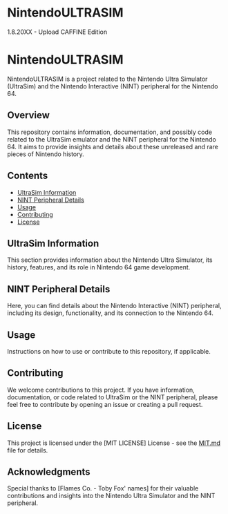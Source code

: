 # NintendoULTRASIM
1.8.20XX - Upload CAFFINE Edition
# NintendoULTRASIM

NintendoULTRASIM is a project related to the Nintendo Ultra Simulator (UltraSim) and the Nintendo Interactive (NINT) peripheral for the Nintendo 64.

## Overview

This repository contains information, documentation, and possibly code related to the UltraSim emulator and the NINT peripheral for the Nintendo 64. It aims to provide insights and details about these unreleased and rare pieces of Nintendo history.

## Contents

- [UltraSim Information](#ultrasim-information)
- [NINT Peripheral Details](#nint-peripheral-details)
- [Usage](#usage)
- [Contributing](#contributing)
- [License](#license)

## UltraSim Information

This section provides information about the Nintendo Ultra Simulator, its history, features, and its role in Nintendo 64 game development.

## NINT Peripheral Details

Here, you can find details about the Nintendo Interactive (NINT) peripheral, including its design, functionality, and its connection to the Nintendo 64.

## Usage

Instructions on how to use or contribute to this repository, if applicable.

## Contributing

We welcome contributions to this project. If you have information, documentation, or code related to UltraSim or the NINT peripheral, please feel free to contribute by opening an issue or creating a pull request.

## License

This project is licensed under the [MIT LICENSE] License - see the [MIT.md](LICENSE.md) file for details.

## Acknowledgments

Special thanks to [Flames Co.  - Toby Fox' names] for their valuable contributions and insights into the Nintendo Ultra Simulator and the NINT peripheral.

